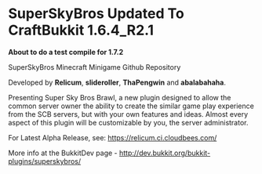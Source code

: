 SuperSkyBros Updated To CraftBukkit 1.6.4_R2.1
==============

**About to do a test compile for 1.7.2**


SuperSkyBros Minecraft Minigame Github Repository

Developed by **Relicum**, **slideroller**, **ThaPengwin** and **abalabahaha**.

Presenting Super Sky Bros Brawl, a new plugin designed to allow the common server owner the ability to create the similar game play experience from the SCB servers, but with your own features and ideas. Almost every aspect of this plugin will be customizable by you, the server administrator.

For Latest Alpha Release, see: https://relicum.ci.cloudbees.com/

More info at the BukkitDev page - http://dev.bukkit.org/bukkit-plugins/superskybros/
